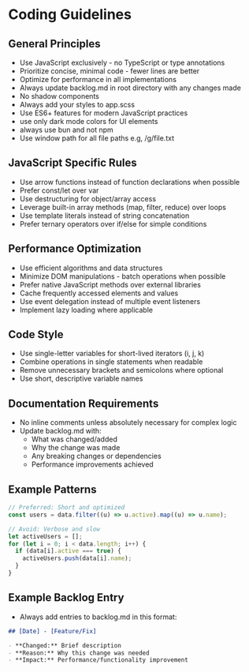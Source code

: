# Coding Guidelines

## General Principles

- Use JavaScript exclusively - no TypeScript or type annotations
- Prioritize concise, minimal code - fewer lines are better
- Optimize for performance in all implementations
- Always update backlog.md in root directory with any changes made
- No shadow components
- Always add your styles to app.scss
- Use ES6+ features for modern JavaScript practices
- use only dark mode colors for UI elements
- always use bun and not npm
- Use window path for all file paths e.g, /g/file.txt

## JavaScript Specific Rules

- Use arrow functions instead of function declarations when possible
- Prefer const/let over var
- Use destructuring for object/array access
- Leverage built-in array methods (map, filter, reduce) over loops
- Use template literals instead of string concatenation
- Prefer ternary operators over if/else for simple conditions

## Performance Optimization

- Use efficient algorithms and data structures
- Minimize DOM manipulations - batch operations when possible
- Prefer native JavaScript methods over external libraries
- Cache frequently accessed elements and values
- Use event delegation instead of multiple event listeners
- Implement lazy loading where applicable

## Code Style

- Use single-letter variables for short-lived iterators (i, j, k)
- Combine operations in single statements when readable
- Remove unnecessary brackets and semicolons where optional
- Use short, descriptive variable names

## Documentation Requirements

- No inline comments unless absolutely necessary for complex logic
- Update backlog.md with:
  - What was changed/added
  - Why the change was made
  - Any breaking changes or dependencies
  - Performance improvements achieved

## Example Patterns

```javascript
// Preferred: Short and optimized
const users = data.filter((u) => u.active).map((u) => u.name);

// Avoid: Verbose and slow
let activeUsers = [];
for (let i = 0; i < data.length; i++) {
  if (data[i].active === true) {
    activeUsers.push(data[i].name);
  }
}
```

## Example Backlog Entry

- Always add entries to backlog.md in this format:

```md
## [Date] - [Feature/Fix]

- **Changed:** Brief description
- **Reason:** Why this change was needed
- **Impact:** Performance/functionality improvement
```
